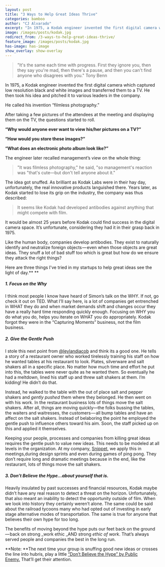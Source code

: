 ```yaml
---
layout: post
title: "3 Ways to Help Great Ideas Thrive"
categories: bamboo
author: "CJ Alvarado"
excerpt: "In 1975, a Kodak engineer invented the first digital camera which captured low resolution black and white images and transferred them to a TV. He then took his idea and pitched it to various leaders in the company."
image: /images/posts/kodak.jpg
redirect_from: /3-ways-to-help-great-ideas-thrive/
feature_image: /images/posts/kodak.jpg
has-image: has-image
show_overlay: show-overlay
---
```


> "It's the same each time with progress. First they ignore you, then they say you're mad, then there's a pause, and then you can't find anyone who disagrees with you." Tony Benn

In 1975, a Kodak engineer invented the first digital camera which captured low resolution black and white images and transferred them to a TV. He then took his idea and pitched it to various leaders in the company.

He called his invention “filmless photography.”

After taking a few pictures of the attendees at the meeting and displaying them on the TV, the questions started to roll.

**“Why would anyone ever want to view his/her pictures on a TV?”**

**“How would you store these images?”**

**“What does an electronic photo album look like?”**

The engineer later recalled management’s view on the whole thing:

> "It was filmless photography," he said, "so management's reaction was "that's cute—but don't tell anyone about it."

The idea got snuffed. As brilliant as Kodak Labs were in their hay day, unfortunately, the real innovative products languished there. Years later, as Kodak started to lose its grip on the industry, the company was thus described:

> It seems like Kodak had developed antibodies against anything that might compete with film.

It would be almost 25 years before Kodak could find success in the digital camera space. It’s unfortunate, considering they had it in their grasp back in 1975.

Like the human body, companies develop antibodies. They exist to naturally identify and neutralize foreign objects — even when those objects are great ideas. They snuff a lot of bad stuff too which is great but how do we ensure they attack the right things?

Here are three things I've tried in my startups to help great ideas see the light of day.** **

##### 1. Focus on the Why

I think most people I know have heard of Simon’s talk on the WHY. If not, go check it out on TED. What I’ll say here, is a lot of companies get entrenched in WHAT they do and when market demands shift and changes occur they have a really hard time responding quickly enough. Focusing on WHY you do what you do, helps you iterate on WHAT you do appropriately. Kodak forgot they were in the “Capturing Moments” business, not the film business.

##### 2. Give the Gentle Push

I stole this next point from [@leylandjacob](http://twitter.com/LeylandJacob) and think its a good one. He tells a story of a restaurant owner who worked tirelessly training his staff on how he wanted tables at his restaurant to look. Plates, silverware and salt shakers all in a specific place. No matter how much time and effort he put into this, the tables were never quite as he wanted them. So eventually he had a meltdown, lined his staff up and threw salt shakers at them. I’m kidding! He didn’t do that.

Instead, he walked to the table with the out of place salt and pepper shakers and _gently pushed_ them where they belonged. He then went on with his work. In the restaurant business lots of things move the salt shakers. After all, things are moving quickly—the folks bussing the tables, the waiters and waitresses, the customers — all bump tables and have an affect on the salt shakers. Instead of belaboring the point he employed the gentle push to influence others toward his aim. Soon, the staff picked up on this and applied it themselves.

Keeping your people, processes and companies from killing great ideas requires the gentle push to value new ideas. This needs to be modeled at all levels in the organization. At my company, [Snippet](http://thesnippetapp.com/), we apply this in meetings,during design sprints and even during games of ping pong. They don’t require long and dramatic meetings because in the end, like the restaurant, lots of things move the salt shakers.

##### 3. Don’t Believe the Hype…_about yourself that is._

Heavily insulated by past successes and financial resources, Kodak maybe didn’t have any real reason to detect a threat on the horizon. Unfortunately, that also meant an inability to detect the opportunity outside of film. When we look into history they certainly weren’t alone. The same could be said about the railroad tycoons many who had opted out of investing in early stage alternative modes of transportation. The same is true for anyone that believes their own hype for too long.

The benefits of moving beyond the hype puts our feet back on the ground — back on strong _work ethic _AND strong _ethic of work_. That’s always served people and companies the best in the long run.

**Note: **The next time your group is snuffing good new ideas or crosses the line into hubris, play a little [“Don’t Believe the Hype” by Public Enemy.](http://www.youtube.com/watch?v=9vQaVIoEjOM) That’ll get their attention.